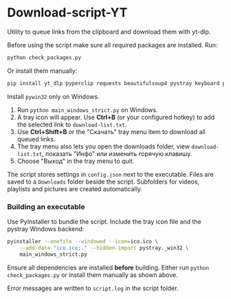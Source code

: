 # Download-script-YT

Utility to queue links from the clipboard and download them with yt-dlp.

Before using the script make sure all required packages are installed. Run:

```bash
python check_packages.py
```

Or install them manually:

```bash
pip install yt_dlp pyperclip requests beautifulsoup4 pystray keyboard pillow pywin32
```

Install `pywin32` only on Windows.

1. Run `python main_windows_strict.py` on Windows.
2. A tray icon will appear. Use **Ctrl+B** (or your configured hotkey) to add the selected link to `download-list.txt`.
3. Use **Ctrl+Shift+B** or the "Скачать" tray menu item to download all queued links.
4. The tray menu also lets you open the downloads folder, view `download-list.txt`, показать "Инфо" или изменить горячую клавишу.
5. Choose "Выход" in the tray menu to quit.

The script stores settings in `config.json` next to the executable. Files are
saved to a `Downloads` folder beside the script. Subfolders for videos,
playlists and pictures are created automatically.

### Building an executable

Use PyInstaller to bundle the script. Include the tray icon file and the
pystray Windows backend:

```bash
pyinstaller --onefile --windowed --icon=ico.ico \
    --add-data "ico.ico;." --hidden-import pystray._win32 \
    main_windows_strict.py
```

Ensure all dependencies are installed **before** building. Either run
`python check_packages.py` or install them manually as shown above.

Error messages are written to `script.log` in the script folder.


